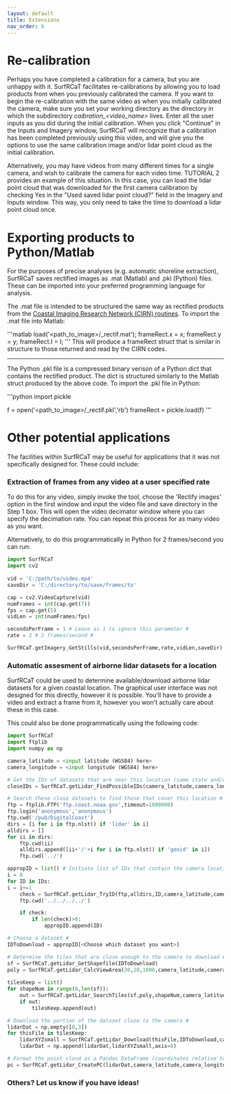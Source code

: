 ```yaml
---
layout: default
title: Extensions
nav_order: 6
---
```

# Re-calibration #

Perhaps you have completed a calibration for a camera, but you are unhappy with it. SurfRCaT facilitates re-calibrations by allowing you to load products
from when you previously calibrated the camera. If you want to begin the re-calibration with the same video as when you initially calibrated the camera, make
sure you set your working directory as the directory in which the subdirectory *caibration_<video_name>* lives. Enter all the user inputs as you
did during the initial calibration. When you click "Continue" in the Inputs and Imagery window, SurfRCaT will recognize that a calibration has been completed
previously using this video, and will give you the options to use the same calibration image and/or lidar point cloud as the initial calibration.

Alternatively, you may have videos from many different times for a single camera, and wish to calibrate the camera for each video time. TUTORIAL 2
provides an example of this situation. In this case, you can load the lidar point cloud that was downloaded for the first camera calibration by 
checking Yes in the "Used saved lidar point cloud?" field in the Imagery and Inputs window. This way, you only need to take the time to download
a lidar point cloud once. 
 

# Exporting products to Python/Matlab #

For the purposes of precise analyses (e.g. automatic shoreline extraction), SurfRCaT saves rectified images as .mat (Matlab) and .pkl (Python) files. These
can be imported into your preferred programming language for analysis. 

The .mat file is intended to be structured the same way as rectified products from the [Coastal Imaging Research Network (CIRN) routines](link). To import 
the .mat file into Matlab:

'''matlab
load('<path_to_image>/<im>_rectif.mat');
frameRect.x = x; frameRect.y = y; frameRect.I = I;
'''
This will produce a frameRect struct that is similar in structure to those returned and read by the CIRN codes.
___

The Python .pkl file is a compressed binary verison of a Python dict that contains the rectified product. The dict is structured similarly to the Matlab 
struct produced by the above code. To import the .pkl file in Python:

'''python
import pickle

f = open('<path_to_image>/<im>_rectif.pkl','rb')
frameRect = pickle.load(f)
'''


# Other potential applications #
The facilities within SurfRCaT may be useful for applications that it was not specifically designed for. These could include:
### Extraction of frames from any video at a user specified rate ###

To do this for any video, simply invoke the tool, choose the 'Rectify images' option in the first window and input the video file
and save directory in the Step 1 box. This will open the video decimator window where you can specify the decimation rate. You can
repeat this process for as many video as you want.

Alternatively, to do this programmatically in Python for 2 frames/second you can run:

```python
import SurfRCaT
import cv2
	
vid = 'C:/path/to/video.mp4'
saveDir = 'C:/directory/to/save/frames/to'

cap = cv2.VideoCapture(vid)
numFrames = int(cap.get(7))
fps = cap.get(5)
vidLen = int(numFrames/fps)

secondsPerFrame = 1 # Leave as 1 to ignore this parameter #
rate = 2 # 2 frames/second #

SurfRCaT.getImagery_GetStills(vid,secondsPerFrame,rate,vidLen,saveDir)
```


### Automatic assesment of airborne lidar datasets for a location ###

SurfRCaT could be used to determine available/download airborne lidar datasets for a given coastal location. The graphical
user interface was not designed for this directly, however it is possible. You'll have to provide a video and extract a frame 
from it, however you won't actually care about these in this case.

This could also be done programmatically using the following code:

```python  
import SurfRCaT
import ftplib
import numpy as np

camera_latitude = <input latitude (WGS84) here>
camera_longitude = <input longitude (WGS84) here>

# Get the IDs of datasets that are near this location (same state and/or coast) #
closeIDs = SurfRCaT.getLidar_FindPossibleIDs(camera_latitude,camera_longitude)

# Search these close datasets to find those that cover this location #
ftp = ftplib.FTP('ftp.coast.noaa.gov',timeout=1000000)
ftp.login('anonymous','anonymous')
ftp.cwd('/pub/DigitalCoast')
dirs = [i for i in ftp.nlst() if 'lidar' in i]
alldirs = []
for ii in dirs:
    ftp.cwd(ii)
    alldirs.append([ii+'/'+i for i in ftp.nlst() if 'geoid' in i])
    ftp.cwd('../')  

appropID = list() # Initiate list of IDs that contain the camera location #
i = 0
for ID in IDs:  
i = i+=1
    check = SurfRCaT.getLidar_TryID(ftp,alldirs,ID,camera_latitude,camera_longitude)
    ftp.cwd('../../../../')

    if check:
        if len(check)>0:       
            appropID.append(ID)

# Choose a dataset #
IDToDownload = appropID[<Choose which dataset you want>]

# Determine the tiles that are close enough to the camera to download #
sf = SurfRCaT.getLidar_GetShapefile(IDToDownload)
poly = SurfRCaT.getLidar_CalcViewArea(30,20,1000,camera_latitude,camera_longitude)
        
tilesKeep = list()
for shapeNum in range(0,len(sf)):
    out = SurfRCaT.getLidar_SearchTiles(sf,poly,shapeNum,camera_latitude,camera_longitude)
    if out:
        tilesKeep.append(out)

# Download the portion of the dataset close to the camera #
lidarDat = np.empty([0,3])
for thisFile in tilesKeep:
    lidarXYZsmall = SurfRCaT.getLidar_Download(thisFile,IDToDownload,camera_latitude,camera_longitude)
    lidarDat = np.append(lidarDat,lidarXYZsmall,axis=0)

# Format the point cloud as a Pandas DataFrame (coordinates relative to input location) #
pc = SurfRCaT.getLidar_CreatePC(lidarDat,camera_latitude,camera_longitude)
```

### Others? Let us know if you have ideas! ###





